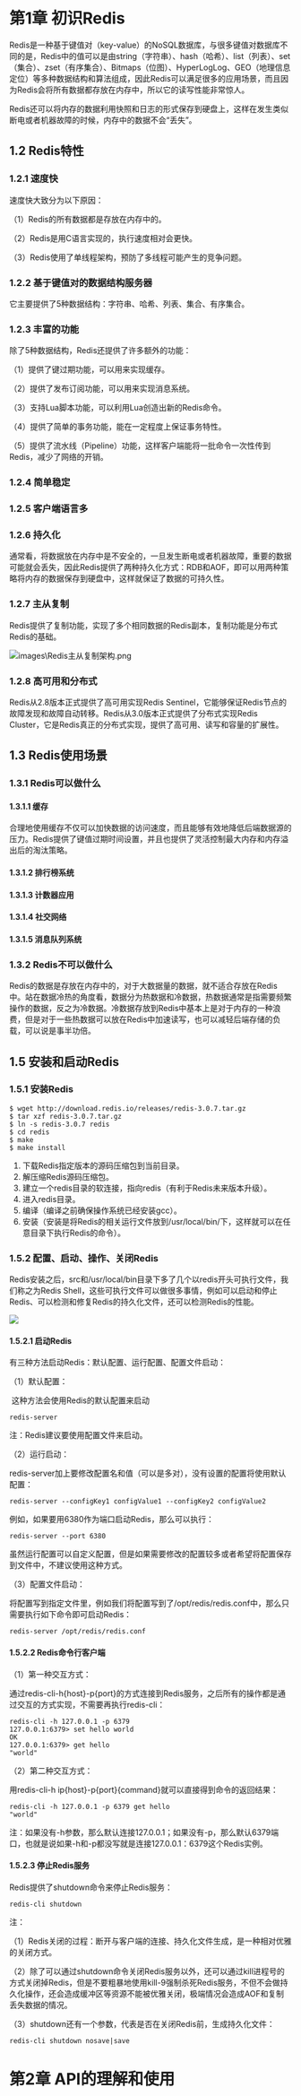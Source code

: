 # 第1章 初识Redis

Redis是一种基于键值对（key-value）的NoSQL数据库，与很多键值对数据库不同的是，Redis中的值可以是由string（字符串）、hash（哈希）、list（列表）、set（集合）、zset（有序集合）、Bitmaps（位图）、HyperLogLog、GEO（地理信息定位）等多种数据结构和算法组成，因此Redis可以满足很多的应用场景，而且因为Redis会将所有数据都存放在内存中，所以它的读写性能非常惊人。

Redis还可以将内存的数据利用快照和日志的形式保存到硬盘上，这样在发生类似断电或者机器故障的时候，内存中的数据不会“丢失”。

## 1.2 Redis特性

### 1.2.1 速度快

速度快大致分为以下原因：

（1）Redis的所有数据都是存放在内存中的。

（2）Redis是用C语言实现的，执行速度相对会更快。

（3）Redis使用了单线程架构，预防了多线程可能产生的竞争问题。

### 1.2.2 基于键值对的数据结构服务器

它主要提供了5种数据结构：字符串、哈希、列表、集合、有序集合。

### 1.2.3 丰富的功能

除了5种数据结构，Redis还提供了许多额外的功能：

（1）提供了键过期功能，可以用来实现缓存。

（2）提供了发布订阅功能，可以用来实现消息系统。

（3）支持Lua脚本功能，可以利用Lua创造出新的Redis命令。

（4）提供了简单的事务功能，能在一定程度上保证事务特性。

（5）提供了流水线（Pipeline）功能，这样客户端能将一批命令一次性传到Redis，减少了网络的开销。

### 1.2.4 简单稳定

### 1.2.5 客户端语言多

### 1.2.6 持久化

通常看，将数据放在内存中是不安全的，一旦发生断电或者机器故障，重要的数据可能就会丢失，因此Redis提供了两种持久化方式：RDB和AOF，即可以用两种策略将内存的数据保存到硬盘中，这样就保证了数据的可持久性。

### 1.2.7 主从复制

Redis提供了复制功能，实现了多个相同数据的Redis副本，复制功能是分布式Redis的基础。

![images\Redis主从复制架构.png](images/Redis主从复制架构.png)

### 1.2.8 高可用和分布式

Redis从2.8版本正式提供了高可用实现Redis Sentinel，它能够保证Redis节点的故障发现和故障自动转移。Redis从3.0版本正式提供了分布式实现Redis Cluster，它是Redis真正的分布式实现，提供了高可用、读写和容量的扩展性。

## 1.3 Redis使用场景

### 1.3.1 Redis可以做什么

#### 1.3.1.1 缓存

合理地使用缓存不仅可以加快数据的访问速度，而且能够有效地降低后端数据源的压力。Redis提供了键值过期时间设置，并且也提供了灵活控制最大内存和内存溢出后的淘汰策略。

#### 1.3.1.2 排行榜系统

#### 1.3.1.3 计数器应用

#### 1.3.1.4 社交网络

#### 1.3.1.5 消息队列系统

### 1.3.2 Redis不可以做什么

Redis的数据是存放在内存中的，对于大数据量的数据，就不适合存放在Redis中。站在数据冷热的角度看，数据分为热数据和冷数据，热数据通常是指需要频繁操作的数据，反之为冷数据。冷数据存放到Redis中基本上是对于内存的一种浪费，但是对于一些热数据可以放在Redis中加速读写，也可以减轻后端存储的负载，可以说是事半功倍。

## 1.5 安装和启动Redis

### 1.5.1 安装Redis

```shell
$ wget http://download.redis.io/releases/redis-3.0.7.tar.gz
$ tar xzf redis-3.0.7.tar.gz
$ ln -s redis-3.0.7 redis
$ cd redis
$ make
$ make install
```

1. 下载Redis指定版本的源码压缩包到当前目录。
2. 解压缩Redis源码压缩包。
3. 建立一个redis目录的软连接，指向redis（有利于Redis未来版本升级）。
4. 进入redis目录。
5. 编译（编译之前确保操作系统已经安装gcc）。
6. 安装（安装是将Redis的相关运行文件放到/usr/local/bin/下，这样就可以在任意目录下执行Redis的命令）。

### 1.5.2 配置、启动、操作、关闭Redis

Redis安装之后，src和/usr/local/bin目录下多了几个以redis开头可执行文件，我们称之为Redis Shell，这些可执行文件可以做很多事情，例如可以启动和停止Redis、可以检测和修复Redis的持久化文件，还可以检测Redis的性能。

![](images/Redis可执行文件说明.png)

#### 1.5.2.1 启动Redis

有三种方法启动Redis：默认配置、运行配置、配置文件启动：

（1）默认配置：

​	这种方法会使用Redis的默认配置来启动

```shell
redis-server
```

注：Redis建议要使用配置文件来启动。

（2）运行启动：

redis-server加上要修改配置名和值（可以是多对），没有设置的配置将使用默认配置：

```shell
redis-server --configKey1 configValue1 --configKey2 configValue2
```

例如，如果要用6380作为端口启动Redis，那么可以执行：

```shell
redis-server --port 6380
```

虽然运行配置可以自定义配置，但是如果需要修改的配置较多或者希望将配置保存到文件中，不建议使用这种方式。

（3）配置文件启动：

将配置写到指定文件里，例如我们将配置写到了/opt/redis/redis.conf中，那么只需要执行如下命令即可启动Redis：

```shell
redis-server /opt/redis/redis.conf
```

#### 1.5.2.2 Redis命令行客户端

（1）第一种交互方式：

通过redis-cli-h{host}-p{port}的方式连接到Redis服务，之后所有的操作都是通过交互的方式实现，不需要再执行redis-cli：

```shell
redis-cli -h 127.0.0.1 -p 6379
127.0.0.1:6379> set hello world
OK
127.0.0.1:6379> get hello
"world"
```

（2）第二种交互方式：

用redis-cli-h ip{host}-p{port}{command}就可以直接得到命令的返回结果：

```shell
redis-cli -h 127.0.0.1 -p 6379 get hello
"world"
```

注：如果没有-h参数，那么默认连接127.0.0.1；如果没有-p，那么默认6379端口，也就是说如果-h和-p都没写就是连接127.0.0.1：6379这个Redis实例。

#### 1.5.2.3 停止Redis服务

Redis提供了shutdown命令来停止Redis服务：

```shell
redis-cli shutdown
```

注：

（1）Redis关闭的过程：断开与客户端的连接、持久化文件生成，是一种相对优雅的关闭方式。

（2）除了可以通过shutdown命令关闭Redis服务以外，还可以通过kill进程号的方式关闭掉Redis，但是不要粗暴地使用kill-9强制杀死Redis服务，不但不会做持久化操作，还会造成缓冲区等资源不能被优雅关闭，极端情况会造成AOF和复制丢失数据的情况。

（3）shutdown还有一个参数，代表是否在关闭Redis前，生成持久化文件：

```shell
redis-cli shutdown nosave|save
```



# 第2章 API的理解和使用











